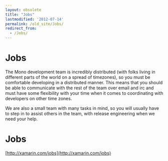 ```yaml
---
layout: obsolete
title: "Jobs"
lastmodified: '2012-07-14'
permalink: /old_site/Jobs/
redirect_from:
  - /Jobs/
---
```


Jobs
====

The Mono development team is incredibly distributed (with folks living in different parts of the world on a spread of timezones), so you must be comfortable developing in a distributed manner. This means that you should be able to communicate with the rest of the team over email and irc and must have some flexibility with your time when it comes to coordinating with developers on other time zones.

We are also a small team with many tasks in mind, so you will usually have to step in to assist others in the team, with release engineering when we need your help.

Jobs
====

[http://xamarin.com/jobs](http://xamarin.com/jobs)

